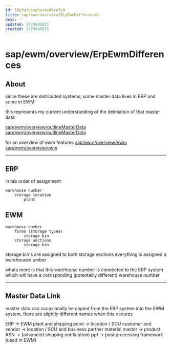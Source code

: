 ```yaml
---
id: l8x3uzucsqhsx4vdkxo7s8
title: sap/ewm/overview/ErpEwmDifferences
desc: ''
updated: 1723645821
created: 1723645821
---
```

# sap/ewm/overview/ErpEwmDifferences

## About


since these are distributed systems, some master data lives in ERP
and some in EWM

this represents my current understanding of the deliniation
of that master data

[sap/ewm/overview/outlineMasterData](outlineMasterData.md)
[sap/ewm/overview/outlineMasterData](outlineMasterData)

for an overview of ewm features
[sap/ewm/overview/ewm](ewm.md)
[sap/ewm/overview/ewm](ewm)

---

## ERP

in tab order of assignment
```
warehouse number
    storage location
        plant
```

## EWM

```
warehouse number
    forms (storage types)
        storage bin
    storage sections
        storage bin
```

storage bin's are assigned to both storage sections
everything is assigned a warehousen umber

whats more is that this warehouse number is connected to the ERP
system which will have a corrisponding (potentailly different) warehouse
number

---

## Master Data Link

master data can occasionally be copied from the ERP system into the
EWM system, there are slightly different names when this occures

ERP -> EWM
plant and shipping point -> location / SCU
customer and vendor -> location / SCU and business partner
material master -> product
ASN -> (advanced shipping notification)
ppf -> post processing framework (used in EWM)

